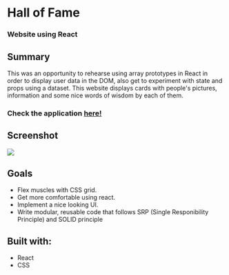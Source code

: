# Hall of Fame
### Website using React

## Summary

This was an opportunity to rehearse using array prototypes in React in order to display user data in the DOM, also get to experiment with state and props using a dataset.
This website displays cards with people's pictures, information and some nice words of wisdom by each of them.
### Check the application [here!](https://edwindelbosque.github.io/hall-of-fame/)

## Screenshot

![](https://user-images.githubusercontent.com/48811985/65898490-3205ee00-e3a1-11e9-9ef0-e9b6a835a03f.gif)

## Goals

- Flex muscles with CSS grid.
- Get more comfortable using react.
- Implement a nice looking UI.
- Write modular, reusable code that follows SRP (Single Responibility Principle) and SOLID principle

## Built with:

- React
- CSS
